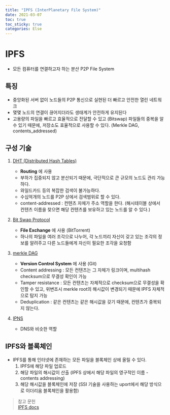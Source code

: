```yaml
---
title: "IPFS (InterPlanetary File System)"
date: 2021-03-07
toc: true
toc_sticky: true
categories: Else
---
```


# IPFS
- 모든 컴퓨터를 연결하고자 하는 분산 P2P File System

## 특징
- 중앙화된 서버 없이 노드들의 P2P 통신으로 실현된 더 빠르고 안전한 열린 네트워크
- 몇몇 노드의 연결이 끊어지더라도 생태계가 안전하게 유지된다 
- 고용량의 파일을 빠르고 효율적으로 전달할 수 있고 (Bitswap) 파일들의 중복을 알 수 있기 때문에, 저장소도 효율적으로 사용할 수 있다.
 (Merkle DAG, contents_addressed)
 
## 구성 기술
1. [DHT (Distributed Hash Tables)](https://docs.ipfs.io/concepts/dht/)
    - __Routing__ 에 사용
    - 부하가 집중되지 않고 분산되기 때문에, 극단적으로 큰 규모의 노드도 관리 가능하다.
    - 와일드카드 등의 복잡한 검색이 불가능하다.
    - 수십억개의 노드를 P2P 상에서 검색범위로 할 수 있다.
    - content-addressed : 컨텐츠 자체가 주소 역할을 한다. (해시테이블 상에서 컨텐츠 이름을 찾으면
     해당 컨텐츠를 보유하고 있는 노드를 알 수 있다.)
     
2. [Bit Swap Protocol](https://docs.ipfs.io/concepts/bitswap/) 
    - __File Exchange__ 에 사용 (BitTorrent)
    - 하나의 파일을 여러 조각으로 나누어, 각 노드끼리 자신이 갖고 있는 조각의 정보를 알려주고
     다른 노드들에게 자신이 필요한 조각을 요청함
     
3. [merkle DAG](https://docs.ipfs.io/concepts/merkle-dag/#further-resources)
    - __Version Control System__ 에 사용 (Git)
    - Content addressing : 모든 컨텐츠는 그 자체가 링크이며, multihash checksum으로 무결성 확인이 가능
    - Tamper resistance : 모든 컨텐츠는 자체적으로 checksum으로 무결성을 확인할 수 있고, 위변조시 merkle root의 해시값이
    변경되기 때문에 IPFS 자체적으로 탐지 가능
    - Deduplication : 같은 컨텐츠는 같은 해시값을 갖기 때문에, 컨텐츠가 중복되지 않는다.
    
 4. [IPNS](https://docs.ipfs.io/concepts/ipns/)
    - DNS와 비슷한 역할

## IPFS와 블록체인
- IPFS를 통해 인터넷에 존재하는 모든 파일을 블록체인 상에 올릴 수 있다.
    1. IPFS에 해당 파일 업로드
    2. 해당 파일의 해시값이 산출 (IPFS 상에서 해당 파일의 영구적인 이름 - contents addressing)
    3. 해당 해시값을 블록체인에 저장 (SSI 기술을 사용하는 uport에서 해당 방식으로 이더리움 블록체인을 활용함) 
    
    
 
 
 
 
 
 
 
 
> 참고 문헌   
> [IPFS docs](https://docs.ipfs.io/)